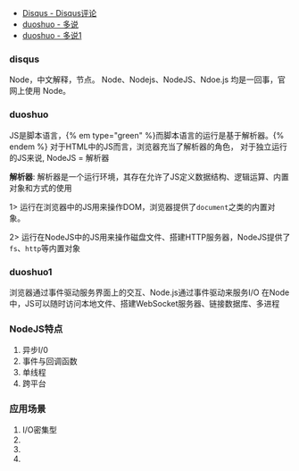 
* [Disqus - Disqus评论](#disqus)
* [duoshuo - 多说](#duoshuo)
* [duoshuo - 多说1](#duoshuo1)

### disqus

Node，中文解释，节点。
Node、Nodejs、NodeJS、Ndoe.js 均是一回事，官网上使用 Node。

### duoshuo

JS是脚本语言，{% em type="green" %}而脚本语言的运行是基于解析器。{% endem %}
对于HTML中的JS而言，浏览器充当了解析器的角色，
对于独立运行的JS来说, NodeJS = 解析器

**解析器**: 解析器是一个运行环境，其存在允许了JS定义数据结构、逻辑运算、内置对象和方式的使用

1> 运行在浏览器中的JS用来操作DOM，浏览器提供了`document`之类的内置对象。

2> 运行在NodeJS中的JS用来操作磁盘文件、搭建HTTP服务器，NodeJS提供了`fs`、`http`等内置对象

### duoshuo1

浏览器通过事件驱动服务界面上的交互、Node.js通过事件驱动来服务I/O
在Node中，JS可以随时访问本地文件、搭建WebSocket服务器、链接数据库、多进程

### NodeJS特点
1. 异步I/0
2. 事件与回调函数
3. 单线程
4. 跨平台

### 应用场景
1. I/O密集型
2. 
3. 
4. 


